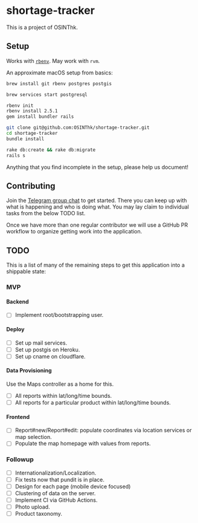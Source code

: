 # shortage-tracker

This is a project of OSINThk.

## Setup

Works with [`rbenv`](https://github.com/rbenv/rbenv#homebrew-on-macos). May work with `rvm`.

An approximate macOS setup from basics:

```sh
brew install git rbenv postgres postgis

brew services start postgresql

rbenv init
rbenv install 2.5.1
gem install bundler rails

git clone git@github.com:OSINThk/shortage-tracker.git
cd shortage-tracker
bundle install

rake db:create && rake db:migrate
rails s
```

Anything that you find incomplete in the setup, please help us document!

## Contributing

Join the [Telegram group chat](https://t.me/joinchat/Aig7CRa2KapdIcMJX21--A) to get started. There you can keep up with what is happening and who is doing what. You may lay claim to individual tasks from the below TODO list.

Once we have more than one regular contributor we will use a GitHub PR workflow to organize getting work into the application.

## TODO

This is a list of many of the remaining steps to get this application into a shippable state:

### MVP

#### Backend

- [ ] Implement root/bootstrapping user.

#### Deploy

- [ ] Set up mail services.
- [ ] Set up postgis on Heroku.
- [ ] Set up cname on cloudflare.

#### Data Provisioning

Use the Maps controller as a home for this.

- [ ] All reports within lat/long/time bounds.
- [ ] All reports for a particular product within lat/long/time bounds.

#### Frontend

- [ ] Report#new/Report#edit: populate coordinates via location services or map selection.
- [ ] Populate the map homepage with values from reports.

### Followup

- [ ] Internationalization/Localization.
- [ ] Fix tests now that pundit is in place.
- [ ] Design for each page (mobile device focused)
- [ ] Clustering of data on the server.
- [ ] Implement CI via GitHub Actions.
- [ ] Photo upload.
- [ ] Product taxonomy.
